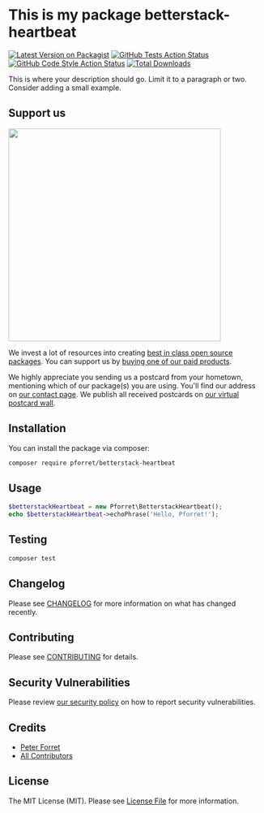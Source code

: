 # This is my package betterstack-heartbeat

[![Latest Version on Packagist](https://img.shields.io/packagist/v/pforret/betterstack-heartbeat.svg?style=flat-square)](https://packagist.org/packages/pforret/betterstack-heartbeat)
[![GitHub Tests Action Status](https://img.shields.io/github/actions/workflow/status/pforret/betterstack-heartbeat/run-tests.yml?branch=main&label=tests&style=flat-square)](https://github.com/pforret/betterstack-heartbeat/actions?query=workflow%3Arun-tests+branch%3Amain)
[![GitHub Code Style Action Status](https://img.shields.io/github/actions/workflow/status/pforret/betterstack-heartbeat/fix-php-code-style-issues.yml?branch=main&label=code%20style&style=flat-square)](https://github.com/pforret/betterstack-heartbeat/actions?query=workflow%3A"Fix+PHP+code+style+issues"+branch%3Amain)
[![Total Downloads](https://img.shields.io/packagist/dt/pforret/betterstack-heartbeat.svg?style=flat-square)](https://packagist.org/packages/pforret/betterstack-heartbeat)

This is where your description should go. Limit it to a paragraph or two. Consider adding a small example.

## Support us

[<img src="https://github-ads.s3.eu-central-1.amazonaws.com/betterstack-heartbeat.jpg?t=1" width="419px" />](https://spatie.be/github-ad-click/betterstack-heartbeat)

We invest a lot of resources into creating [best in class open source packages](https://spatie.be/open-source). You can support us by [buying one of our paid products](https://spatie.be/open-source/support-us).

We highly appreciate you sending us a postcard from your hometown, mentioning which of our package(s) you are using. You'll find our address on [our contact page](https://spatie.be/about-us). We publish all received postcards on [our virtual postcard wall](https://spatie.be/open-source/postcards).

## Installation

You can install the package via composer:

```bash
composer require pforret/betterstack-heartbeat
```

## Usage

```php
$betterstackHeartbeat = new Pforret\BetterstackHeartbeat();
echo $betterstackHeartbeat->echoPhrase('Hello, Pforret!');
```

## Testing

```bash
composer test
```

## Changelog

Please see [CHANGELOG](CHANGELOG.md) for more information on what has changed recently.

## Contributing

Please see [CONTRIBUTING](CONTRIBUTING.md) for details.

## Security Vulnerabilities

Please review [our security policy](../../security/policy) on how to report security vulnerabilities.

## Credits

- [Peter Forret](https://github.com/pforret)
- [All Contributors](../../contributors)

## License

The MIT License (MIT). Please see [License File](LICENSE.md) for more information.
